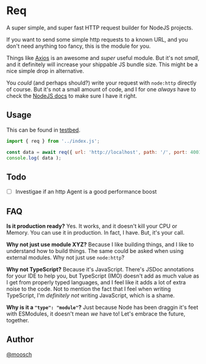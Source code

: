 # Req

A super simple, and super fast HTTP request builder for NodeJS projects.

If you want to send some simple http requests to a known URL, and you don't need anything too fancy, this is the module for you.

Things like [Axios](https://axios-http.com) is an awesome and _super_ useful module. But it's not _small_, and it definitely will increase your shippable JS bundle size. This might be a nice simple drop in alternative.

You _could_ (and perhaps should?) write your request with `node:http` directly of course. But it's not a small amount of code, and I for one _always_ have to check the [NodeJS docs](https://nodejs.org/docs/latest-v20.x/api/http.html) to make sure I have it right.

## Usage

This can be found in [testbed](./testbed/index.js).

```javascript
import { req } from '../index.js';

const data = await req({ url: 'http://localhost', path: '/', port: 4001 });
console.log( data );
```

## Todo

- [ ] Investigae if an http Agent is a good performance boost

## FAQ

**Is it production ready?**
Yes. It works, and it doesn't kill your CPU or Memory. You can use it in production. In fact, I have. But, it's your call.

**Why not just use module XYZ?**
Because I like building things, and I like to understand how to build things. The same could be asked when using external modules. Why not just use `node:http`?

**Why not TypeScript?**
Because it's JavaScript. There's JSDoc annotations for your IDE to help you, but TypeScript (IMO) doesn't add as much value as I get from properly typed languages, and I feel like it adds a lot of extra noise to the code. Not to mention the fact that I feel when writing TypeScript, I'm _definitely not_ writing JavaScript, which is a shame.

**Why is it a `"type": "module"`?**
Just because Node has been draggin it's feet with ESModules, it doesn't mean _we_ have to! Let's embrace the future, together.

## Author

[@moosch](https://github.com/moosch)


